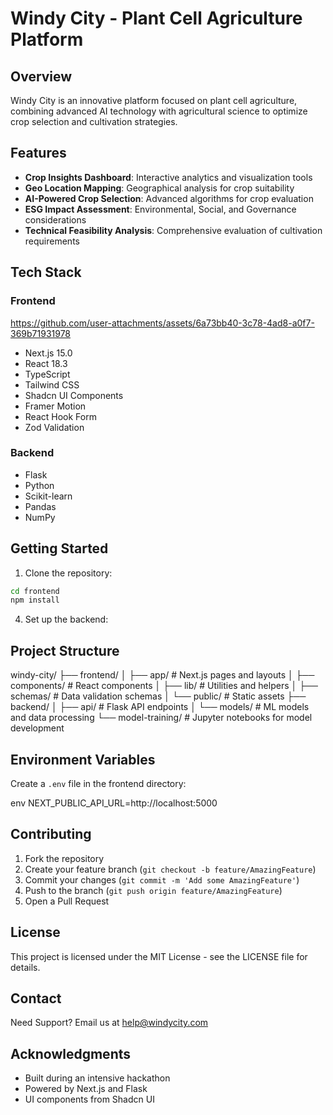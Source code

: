 # Windy City - Plant Cell Agriculture Platform

## Overview

Windy City is an innovative platform focused on plant cell agriculture, combining advanced AI technology with agricultural science to optimize crop selection and cultivation strategies.

## Features

- **Crop Insights Dashboard**: Interactive analytics and visualization tools
- **Geo Location Mapping**: Geographical analysis for crop suitability
- **AI-Powered Crop Selection**: Advanced algorithms for crop evaluation
- **ESG Impact Assessment**: Environmental, Social, and Governance considerations
- **Technical Feasibility Analysis**: Comprehensive evaluation of cultivation requirements

## Tech Stack

### Frontend


https://github.com/user-attachments/assets/6a73bb40-3c78-4ad8-a0f7-369b71931978


- Next.js 15.0
- React 18.3
- TypeScript
- Tailwind CSS
- Shadcn UI Components
- Framer Motion
- React Hook Form
- Zod Validation

### Backend

- Flask
- Python
- Scikit-learn
- Pandas
- NumPy

## Getting Started

1. Clone the repository:

```bash
cd frontend
npm install
```

4. Set up the backend:

## Project Structure

windy-city/
├── frontend/
│ ├── app/ # Next.js pages and layouts
│ ├── components/ # React components
│ ├── lib/ # Utilities and helpers
│ ├── schemas/ # Data validation schemas
│ └── public/ # Static assets
├── backend/
│ ├── api/ # Flask API endpoints
│ └── models/ # ML models and data processing
└── model-training/ # Jupyter notebooks for model development

## Environment Variables

Create a `.env` file in the frontend directory:

env
NEXT_PUBLIC_API_URL=http://localhost:5000

## Contributing

1. Fork the repository
2. Create your feature branch (`git checkout -b feature/AmazingFeature`)
3. Commit your changes (`git commit -m 'Add some AmazingFeature'`)
4. Push to the branch (`git push origin feature/AmazingFeature`)
5. Open a Pull Request

## License

This project is licensed under the MIT License - see the LICENSE file for details.

## Contact

Need Support? Email us at help@windycity.com

## Acknowledgments

- Built during an intensive hackathon
- Powered by Next.js and Flask
- UI components from Shadcn UI
